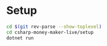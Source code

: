# Setup

``` bash
cd $(git rev-parse --show-toplevel)
cd csharp-money-maker-live/setup
dotnet run
```